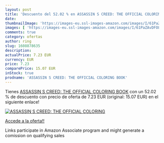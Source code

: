 ```yaml
---
layout: post
title: 'Descuento del 52.02 % en ASSASSIN S CREED: THE OFFICIAL COLORING '
date: 
thumbnailImage: 'https://images-eu.ssl-images-amazon.com/images/I/61PaZAvDFOL._SL200_.jpg'
images: [ 'https://images-eu.ssl-images-amazon.com/images/I/61PaZAvDFOL._SL200_.jpg' ]
comments: true
category: ofertas
author: ring
slug: 1608878635
description:
actualPrice: 7.23 EUR
currency: EUR
price: 7.23
comparePrice: 15.07 EUR
inStock: true
prodname: 'ASSASSIN S CREED: THE OFFICIAL COLORING BOOK'
---
```


Tienes [ASSASSIN S CREED: THE OFFICIAL COLORING BOOK](https://www.amazon.es/dp/1608878635/?tag=tolees-21) con un 52.02 % de descuento con precio de oferta de 7.23 EUR (original: 15.07 EUR) en el siguiente enlace!

[![ASSASSIN S CREED: THE OFFICIAL COLORING ](https://images-eu.ssl-images-amazon.com/images/I/61PaZAvDFOL._SL200_.jpg)](https://www.amazon.es/dp/1608878635/?tag=tolees-21)

[Accede a la oferta!!](https://www.amazon.es/dp/1608878635/?tag=tolees-21)

Links participate in Amazon Associate program and might generate a comission on qualifying sales


